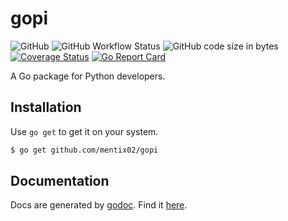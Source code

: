 # gopi

![GitHub](https://img.shields.io/github/license/mentix02/gopi)
![GitHub Workflow Status](https://img.shields.io/github/workflow/status/mentix02/gopi/Go)
![GitHub code size in bytes](https://img.shields.io/github/languages/code-size/mentix02/gopi)
[![Coverage Status](https://coveralls.io/repos/github/mentix02/gopi/badge.svg)](https://coveralls.io/github/mentix02/gopi)
[![Go Report Card](https://goreportcard.com/badge/github.com/mentix02/gopi)](https://goreportcard.com/report/github.com/mentix02/gopi)

A Go package for Python developers.

## Installation

Use `go get` to get it on your system.
```sh
$ go get github.com/mentix02/gopi
```

## Documentation

Docs are generated by [godoc](https://godoc.org/). Find it [here](https://godoc.org/github.com/mentix02/gopi).
